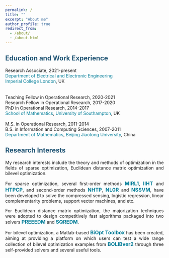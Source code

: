 ```yaml
---
permalink: /
title: ""
excerpt: "About me"
author_profile: true
redirect_from: 
  - /about/
  - /about.html
---
```


<style>
a:link {
  text-decoration: none;
}

a:visited {
  text-decoration: none;
}

a:hover {
  text-decoration: underline;
}

a:active {
  text-decoration: underline;
}
</style>


<span style="color:#225675">Education and Work Experience</span>
---
Research Associate, 2021-present <br>
<a style="color:#007D98" href='https://www.imperial.ac.uk/electrical-engineering' target="_blank">Department of Electrical and Electronic Engineering</a><br>
 <a style="color:#007D98" href='https://www.imperial.ac.uk/' target="_blank">Imperial College London</a>, UK <br>
<br>
<br>
Teaching Fellow in Operational Research, 2020-2021 <br>
Research Fellow in Operational Research, 2017-2020<br>
PhD in  Operational Research, 2014-2017 <br>
<a style="color:#007D98" href='https://www.southampton.ac.uk/maths' target="_blank">School of Mathematics</a>, <a style="color:#007D98" href='https://www.southampton.ac.uk/' target="_blank">University of Southampton</a>, UK <br>
<br>
M.S. in Operational Research, 2011-2014 <br>
B.S. in Information and Computing Sciences, 2007-2011 <br>
<a style="color:#007D98" href='http://en.sci.njtu.edu.cn/Department/DepartmentofMathematics/index.htm' target="_blank">Department of Mathematics</a>, <a style="color:#007D98" href='http://en.njtu.edu.cn/' target="_blank">Beijing Jiaotong University</a>, China 

<span style="color:#225675">Research Interests</span>
---

<p><div style="text-align:justify;"> 
My research interests include the theory and methods of optimization in the fields of sparse optimization,  Euclidean distance matrix optimization and bilevel
  optimization. </div></p> 
  
<p><div style="text-align:justify"> 
 For sparse  optimization, several first-order methods <a style="font-size: 16px; font-weight: bold; color:#007D98" href="https://github.com/ShenglongZhou/MIRL1" target="_blank">MIRL1</a>, <a style="font-size: 16px; font-weight: bold; color:#007D98" href="https://github.com/ShenglongZhou/IIHT" target="_blank">IIHT</a> and <a style="font-size: 16px; font-weight: bold; color:#007D98" href="https://github.com/ShenglongZhou/HTPCP" target="_blank">HTPCP</a>, and second-order methods  <a style="font-size: 16px; font-weight: bold; color:#007D98" href="https://github.com/ShenglongZhou/NHTPver2" target="_blank">NHTP</a>, <a style="font-size: 16px; font-weight: bold; color:#007D98" href="https://github.com/ShenglongZhou/NHTPver2" target="_blank">NL0R</a> and <a style="font-size: 16px; font-weight: bold; color:#007D98" href="https://github.com/ShenglongZhou/NHTPver2" target="_blank">NSSVM</a>, have been developed to solve the compressed sensing, logistic regression, linear complementarity problems, support vector machines, and etc.  
</div></p>

<p><div style="text-align:justify">
 For Euclidean distance matrix optimization, the majorization techniques were adopted to design competitively fast algorithms packaged into two solvers <a style="font-size: 16px; font-weight: bold; color:#007D98" href="https://github.com/ShenglongZhou/PREEEDM" target="_blank">PREEEDM</a> and <a style="font-size: 16px; font-weight: bold;  color:#007D98" href="https://github.com/ShenglongZhou/SQREDM" target="_blank">SQREDM</a>. 
</div></p>

 <p><div style="text-align:justify">
 For bilevel optimization, a Matlab-based <a style="font-size: 16px; font-weight: bold; color:#007D98" href="https://biopt.github.io/" target="_blank">BiOpt Toolbox</a> has been created, aiming at providing a platform on which users can test a wide range collection of bilevel optimization examples from <a style="font-size: 16px; font-weight: bold; color:#007D98" href="https://biopt.github.io/" target="_blank">BOLIBver2</a> through three self-provided solvers and several useful tools. 
</div></p>

